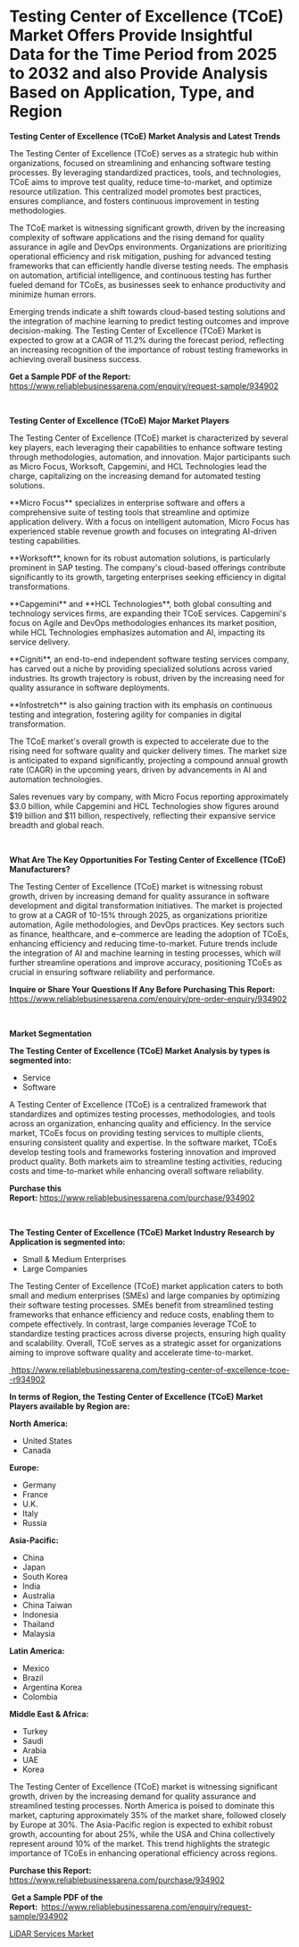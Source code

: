<p><h1>Testing Center of Excellence (TCoE) Market Offers Provide Insightful Data for the Time Period from 2025 to 2032 and also Provide Analysis Based on Application, Type, and Region</h1></p><p><strong>Testing Center of Excellence (TCoE) Market Analysis and Latest Trends</strong></p>
<p><p>The Testing Center of Excellence (TCoE) serves as a strategic hub within organizations, focused on streamlining and enhancing software testing processes. By leveraging standardized practices, tools, and technologies, TCoE aims to improve test quality, reduce time-to-market, and optimize resource utilization. This centralized model promotes best practices, ensures compliance, and fosters continuous improvement in testing methodologies.</p><p>The TCoE market is witnessing significant growth, driven by the increasing complexity of software applications and the rising demand for quality assurance in agile and DevOps environments. Organizations are prioritizing operational efficiency and risk mitigation, pushing for advanced testing frameworks that can efficiently handle diverse testing needs. The emphasis on automation, artificial intelligence, and continuous testing has further fueled demand for TCoEs, as businesses seek to enhance productivity and minimize human errors.</p><p>Emerging trends indicate a shift towards cloud-based testing solutions and the integration of machine learning to predict testing outcomes and improve decision-making. The Testing Center of Excellence (TCoE) Market is expected to grow at a CAGR of 11.2% during the forecast period, reflecting an increasing recognition of the importance of robust testing frameworks in achieving overall business success.</p></p>
<p><strong>Get a Sample PDF of the Report:&nbsp;</strong> <a href="https://www.reliablebusinessarena.com/enquiry/request-sample/934902?utm_campaign=3177&utm_medium=2&utm_source=Github&utm_content=ia&utm_term=10032025&utm_id=testing-center-of-excellence-tcoe">https://www.reliablebusinessarena.com/enquiry/request-sample/934902</a></p>
<p>&nbsp;</p>
<p><strong>Testing Center of Excellence (TCoE) Major Market Players</strong></p>
<p><p>The Testing Center of Excellence (TCoE) market is characterized by several key players, each leveraging their capabilities to enhance software testing through methodologies, automation, and innovation. Major participants such as Micro Focus, Worksoft, Capgemini, and HCL Technologies lead the charge, capitalizing on the increasing demand for automated testing solutions.</p><p>**Micro Focus** specializes in enterprise software and offers a comprehensive suite of testing tools that streamline and optimize application delivery. With a focus on intelligent automation, Micro Focus has experienced stable revenue growth and focuses on integrating AI-driven testing capabilities.</p><p>**Worksoft**, known for its robust automation solutions, is particularly prominent in SAP testing. The company's cloud-based offerings contribute significantly to its growth, targeting enterprises seeking efficiency in digital transformations.</p><p>**Capgemini** and **HCL Technologies**, both global consulting and technology services firms, are expanding their TCoE services. Capgemini's focus on Agile and DevOps methodologies enhances its market position, while HCL Technologies emphasizes automation and AI, impacting its service delivery.</p><p>**Cigniti**, an end-to-end independent software testing services company, has carved out a niche by providing specialized solutions across varied industries. Its growth trajectory is robust, driven by the increasing need for quality assurance in software deployments.</p><p>**Infostretch** is also gaining traction with its emphasis on continuous testing and integration, fostering agility for companies in digital transformation.</p><p>The TCoE market's overall growth is expected to accelerate due to the rising need for software quality and quicker delivery times. The market size is anticipated to expand significantly, projecting a compound annual growth rate (CAGR) in the upcoming years, driven by advancements in AI and automation technologies.</p><p>Sales revenues vary by company, with Micro Focus reporting approximately $3.0 billion, while Capgemini and HCL Technologies show figures around $19 billion and $11 billion, respectively, reflecting their expansive service breadth and global reach.</p></p>
<p>&nbsp;</p>
<p><strong>What Are The Key Opportunities For Testing Center of Excellence (TCoE) Manufacturers?</strong></p>
<p><p>The Testing Center of Excellence (TCoE) market is witnessing robust growth, driven by increasing demand for quality assurance in software development and digital transformation initiatives. The market is projected to grow at a CAGR of 10-15% through 2025, as organizations prioritize automation, Agile methodologies, and DevOps practices. Key sectors such as finance, healthcare, and e-commerce are leading the adoption of TCoEs, enhancing efficiency and reducing time-to-market. Future trends include the integration of AI and machine learning in testing processes, which will further streamline operations and improve accuracy, positioning TCoEs as crucial in ensuring software reliability and performance.</p></p>
<p><strong>Inquire or Share Your Questions If Any Before Purchasing This Report:</strong> <a href="https://www.reliablebusinessarena.com/enquiry/pre-order-enquiry/934902?utm_campaign=3177&utm_medium=2&utm_source=Github&utm_content=ia&utm_term=10032025&utm_id=testing-center-of-excellence-tcoe">https://www.reliablebusinessarena.com/enquiry/pre-order-enquiry/934902</a></p>
<p>&nbsp;</p>
<p><strong>Market Segmentation</strong></p>
<p><strong>The Testing Center of Excellence (TCoE) Market Analysis by types is segmented into:</strong></p>
<p><ul><li>Service</li><li>Software</li></ul></p>
<p><p>A Testing Center of Excellence (TCoE) is a centralized framework that standardizes and optimizes testing processes, methodologies, and tools across an organization, enhancing quality and efficiency. In the service market, TCoEs focus on providing testing services to multiple clients, ensuring consistent quality and expertise. In the software market, TCoEs develop testing tools and frameworks fostering innovation and improved product quality. Both markets aim to streamline testing activities, reducing costs and time-to-market while enhancing overall software reliability.</p></p>
<p><strong>Purchase this Report:&nbsp;</strong><a href="https://www.reliablebusinessarena.com/purchase/934902?utm_campaign=3177&utm_medium=2&utm_source=Github&utm_content=ia&utm_term=10032025&utm_id=testing-center-of-excellence-tcoe">https://www.reliablebusinessarena.com/purchase/934902</a></p>
<p>&nbsp;</p>
<p><strong>The Testing Center of Excellence (TCoE) Market Industry Research by Application is segmented into:</strong></p>
<p><ul><li>Small & Medium Enterprises</li><li>Large Companies</li></ul></p>
<p><p>The Testing Center of Excellence (TCoE) market application caters to both small and medium enterprises (SMEs) and large companies by optimizing their software testing processes. SMEs benefit from streamlined testing frameworks that enhance efficiency and reduce costs, enabling them to compete effectively. In contrast, large companies leverage TCoE to standardize testing practices across diverse projects, ensuring high quality and scalability. Overall, TCoE serves as a strategic asset for organizations aiming to improve software quality and accelerate time-to-market.</p></p>
<p><a href="https://www.reliablebusinessarena.com/testing-center-of-excellence-tcoe--r934902?utm_campaign=3177&utm_medium=2&utm_source=Github&utm_content=ia&utm_term=10032025&utm_id=testing-center-of-excellence-tcoe">&nbsp;https://www.reliablebusinessarena.com/testing-center-of-excellence-tcoe--r934902</a></p>
<p><strong>In terms of Region, the Testing Center of Excellence (TCoE) Market Players available by Region are:</strong></p>
<p>
    <p> <strong> North America: </strong>
        <ul>
            <li>United States</li>
            <li>Canada</li>
        </ul>
        </p> 
    <p> <strong> Europe: </strong>
        <ul>
            <li>Germany</li>
            <li>France</li>
            <li>U.K.</li>
            <li>Italy</li>
            <li>Russia</li>
        </ul>
        </p> 
    <p> <strong> Asia-Pacific: </strong>
        <ul>
            <li>China</li>
            <li>Japan</li>
            <li>South Korea</li>
            <li>India</li>
            <li>Australia</li>
            <li>China Taiwan</li>
            <li>Indonesia</li>
            <li>Thailand</li>
            <li>Malaysia</li>
        </ul>
        </p> 
    <p> <strong> Latin America: </strong>
        <ul>
            <li>Mexico</li>
            <li>Brazil</li>
            <li>Argentina Korea</li>
            <li>Colombia</li>
        </ul>
        </p> 
    <p> <strong> Middle East & Africa: </strong>
        <ul>
            <li>Turkey</li>
            <li>Saudi</li>
            <li>Arabia</li>
            <li>UAE</li>
            <li>Korea</li>
        </ul>
    </p>
    </p>
<p><p>The Testing Center of Excellence (TCoE) market is witnessing significant growth, driven by the increasing demand for quality assurance and streamlined testing processes. North America is poised to dominate this market, capturing approximately 35% of the market share, followed closely by Europe at 30%. The Asia-Pacific region is expected to exhibit robust growth, accounting for about 25%, while the USA and China collectively represent around 10% of the market. This trend highlights the strategic importance of TCoEs in enhancing operational efficiency across regions.</p></p>
<p><strong>Purchase this Report: </strong><a href="https://www.reliablebusinessarena.com/purchase/934902?utm_campaign=3177&utm_medium=2&utm_source=Github&utm_content=ia&utm_term=10032025&utm_id=testing-center-of-excellence-tcoe">https://www.reliablebusinessarena.com/purchase/934902</a></p>
<p>&nbsp;<strong>Get a Sample PDF of the Report:&nbsp;&nbsp;</strong><a href="https://www.reliablebusinessarena.com/enquiry/request-sample/934902?utm_campaign=3177&utm_medium=2&utm_source=Github&utm_content=ia&utm_term=10032025&utm_id=testing-center-of-excellence-tcoe">https://www.reliablebusinessarena.com/enquiry/request-sample/934902</a></p>
<p><strong></strong></p>
<p><p><a href="https://github.com/lefiobakali/Market-Research-Report-List-1/blob/main/lidar-services-market.md?utm_campaign=3177&utm_medium=2&utm_source=Github&utm_content=ia&utm_term=10032025&utm_id=testing-center-of-excellence-tcoe">LiDAR Services Market</a></p></p>
